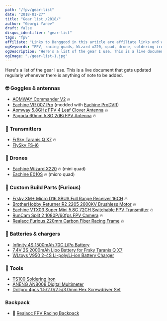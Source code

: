 ```yaml
---
path: "/fpv/gear-list"
date: "2018-01-27"
title: "Gear list /2018/"
author: "Georgi Yanev"
draft: false
disqus_identifier: "gear-list"
tags: "fpv"
affiliate: "Links to Banggood in this article are affiliate links and would support the blog if used to make a purchase."
ogKeywords: "FPV, racing quads, Wizard x220, quad, drone, soldering iron, aomway commander, fpv goggles, eachine vr 007 pro, eachine ProDVR, aomway leaf clover antenna, frsky taranis, taranis, taranis qx7, flysky fs-i6, flysky transmitter, opentx transmitter, eachine wizard x220, eachine e010s, micro quad, lipo batteries, lipo battery charger, ts100 soldering iron, gear list, fpv list of used equipment"
ogDescription: "Here's a list of the gear I use. This is a live document that gets updated regularly whenever there is anything of note to be added."
ogImage: "./gear-list-1.jpg"
---
```


Here's a list of the gear I use. This is a live document that gets updated regularly whenever there is anything of note to be added.

### 🤓 Goggles & antennas

* [AOMWAY Commander V2][3] 🔥
* [Eachine VR 007 Pro][1] (modded with [Eachine ProDVR][2])
* [Aomway 5.8GHz FPV 4 Leaf Clover Antenna][9] 🔥
* [Pagoda 60mm 5.8G 2dBi FPV Antenna][13] 🔥

### 📡 Transmitters

* [FrSky Taranis Q X7][5] 🔥
* [FlySky FS-i6][4]

### 🚁 Drones

* [Eachine Wizard X220][6] 🔥 (mini quad)
* [Eachine E010S][7] 🔥 (micro quad)

### 🔩 Custom Build Parts (Furious)

* [Frsky XM+ Micro D16 SBUS Full Range Receiver 16CH][12] 🔥
* [BrotherHobby Returner R2 2205 2600KV Brushless Motor][14] 🔥
* [Eachine VTX03 Super Mini 5.8G 72CH Switchable FPV Transmitter][15] 🔥
* [RunCam Split 2 1080P/60fps FPV Camera][16] 🔥
* [Realacc Furious 220mm Carbon Fiber Racing Frame][17] 🔥

### 🔋 Batteries & chargers

* [Infinity 4S 1500mAh 70C LiPo Battery][10]
* [7.4V 2S 2000mAh Lipo Battery for Frsky Taranis Q X7][19]
* [WLtoys V950 2-4S Li-poly/Li-ion Battery Charger][11]

### 🔨 Tools

* [TS100 Soldering Iron][8]
* [ANENG AN8008 Digital Multimeter][20]
* [Drillpro 4pcs 1.5/2.0/2.5/3.0mm Hex Screwdriver Set][21]

### Backpack

* 🎒 [Realacc FPV Racing Backpack][22]

[0]: Linkslist
[1]: https://bit.ly/eachine-vr007
[2]: https://bit.ly/eachine-prodvr
[3]: https://bit.ly/aomway-commander-v2
[4]: https://bit.ly/flysky-fsi6
[5]: https://bit.ly/taranis-qx7
[6]: https://bit.ly/wizardx220
[7]: https://bit.ly/eachine-e010s
[8]: https://bit.ly/ts100-soldering-iron
[9]: https://bit.ly/aomway-antenna
[10]: https://bit.ly/4s-battery-graphene
[11]: https://bit.ly/2JV6Fvd
[12]: https://bit.ly/xm-plus
[13]: https://bit.ly/antenna-pagoda
[14]: https://bit.ly/bh-returner
[15]: https://bit.ly/eachine-vtx-03
[16]: https://bit.ly/runcam-split-2
[17]: https://bit.ly/realacc-furious
[19]: https://bit.ly/taranis-lipo
[20]: https://bit.ly/budget-multimeter
[21]: https://bit.ly/drillpro-set
[22]: https://bit.ly/realacc-backpack
